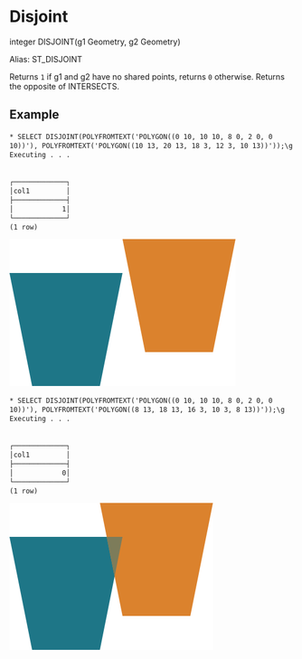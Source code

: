 # Disjoint #

integer DISJOINT(g1 Geometry, g2 Geometry)

Alias: ST_DISJOINT

Returns `1` if g1 and g2 have no shared points, returns `0` otherwise. Returns the opposite of INTERSECTS.

## Example ##

    * SELECT DISJOINT(POLYFROMTEXT('POLYGON((0 10, 10 10, 8 0, 2 0, 0 10))'), POLYFROMTEXT('POLYGON((10 13, 20 13, 18 3, 12 3, 10 13))'));\g
    Executing . . .


    ┌─────────────┐
    │col1         │
    ├─────────────┤
    │            1│
    └─────────────┘
    (1 row)

![DisjointTrue](disjoint.svg)

    * SELECT DISJOINT(POLYFROMTEXT('POLYGON((0 10, 10 10, 8 0, 2 0, 0 10))'), POLYFROMTEXT('POLYGON((8 13, 18 13, 16 3, 10 3, 8 13))'));\g  
    Executing . . .


    ┌─────────────┐
    │col1         │
    ├─────────────┤
    │            0│
    └─────────────┘
    (1 row)

![DisjointFalse](disjoint2.svg)
